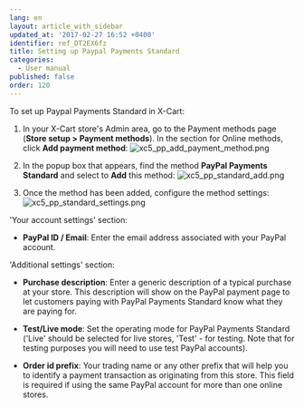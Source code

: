 ```yaml
---
lang: en
layout: article_with_sidebar
updated_at: '2017-02-27 16:52 +0400'
identifier: ref_DT2EX6fz
title: Setting up Paypal Payments Standard
categories:
  - User manual
published: false
order: 120
---
```

To set up Paypal Payments Standard in X-Cart:

1.  In your X-Cart store's Admin area, go to the Payment methods page (**Store setup > Payment methods**). In the section for Online methods, click **Add payment method**:
    ![xc5_pp_add_payment_method.png]({{site.baseurl}}/attachments/ref_DT2EX6fz/xc5_pp_add_payment_method.png)

2.  In the popup box that appears, find the method **PayPal Payments Standard** and select to **Add** this method:
![xc5_pp_standard_add.png]({{site.baseurl}}/attachments/ref_DT2EX6fz/xc5_pp_standard_add.png)
    
3.  Once the method has been added, configure the method settings:
![xc5_pp_standard_settings.png]({{site.baseurl}}/attachments/ref_DT2EX6fz/xc5_pp_standard_settings.png)

'Your account settings' section:

*   **PayPal ID / Email**: Enter the email address associated with your PayPal account.

'Additional settings' section:

*   **Purchase description**: Enter a generic description of a typical purchase at your store. This description will show on the PayPal payment page to let customers paying with PayPal Payments Standard know what they are paying for.

*   **Test/Live mode**: Set the operating mode for PayPal Payments Standard ('Live' should be selected for live stores, 'Test' - for testing. Note that for testing purposes you will need to use test PayPal accounts).

*   **Order id prefix**: Your trading name or any other prefix that will help you to identify a payment transaction as originating from this store. This field is required if using the same PayPal account for more than one online stores.
